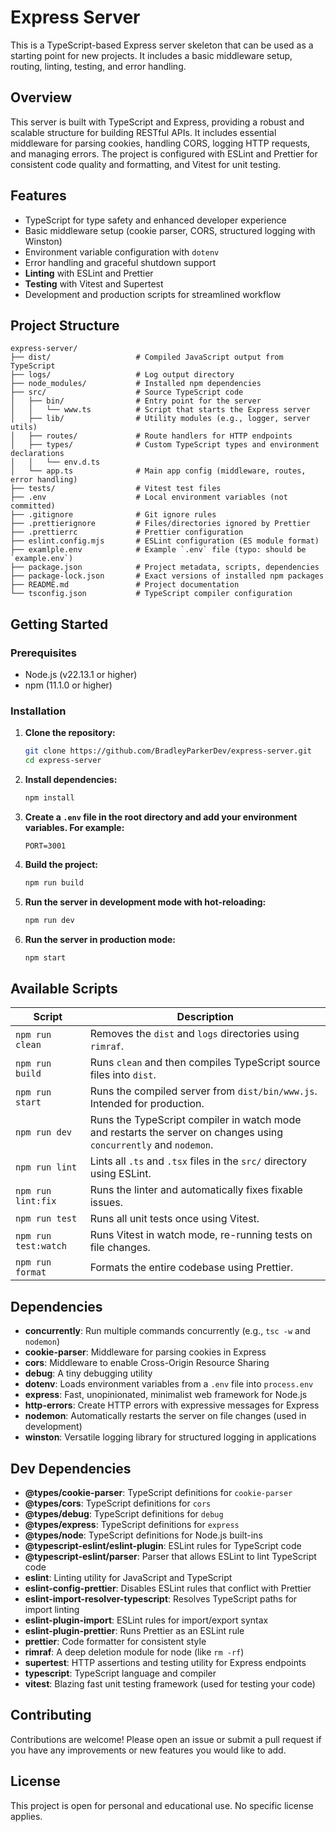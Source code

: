 # Express Server

This is a TypeScript-based Express server skeleton that can be used as a starting point for new projects. It includes a basic middleware setup, routing, linting, testing, and error handling.

## Overview

This server is built with TypeScript and Express, providing a robust and scalable structure for building RESTful APIs. It includes essential middleware for parsing cookies, handling CORS, logging HTTP requests, and managing errors. The project is configured with ESLint and Prettier for consistent code quality and formatting, and Vitest for unit testing.

## Features

- TypeScript for type safety and enhanced developer experience
- Basic middleware setup (cookie parser, CORS, structured logging with Winston)
- Environment variable configuration with `dotenv`
- Error handling and graceful shutdown support
- **Linting** with ESLint and Prettier
- **Testing** with Vitest and Supertest
- Development and production scripts for streamlined workflow

## Project Structure
```
express-server/
├── dist/                   # Compiled JavaScript output from TypeScript
├── logs/                   # Log output directory
├── node_modules/           # Installed npm dependencies
├── src/                    # Source TypeScript code
│   ├── bin/                # Entry point for the server
│   │   └── www.ts          # Script that starts the Express server
│   ├── lib/                # Utility modules (e.g., logger, server utils)
│   ├── routes/             # Route handlers for HTTP endpoints
│   ├── types/              # Custom TypeScript types and environment declarations
│   │   └── env.d.ts
│   └── app.ts              # Main app config (middleware, routes, error handling)
├── tests/                  # Vitest test files
├── .env                    # Local environment variables (not committed)
├── .gitignore              # Git ignore rules
├── .prettierignore         # Files/directories ignored by Prettier
├── .prettierrc             # Prettier configuration
├── eslint.config.mjs       # ESLint configuration (ES module format)
├── examlple.env            # Example `.env` file (typo: should be `example.env`)
├── package.json            # Project metadata, scripts, dependencies
├── package-lock.json       # Exact versions of installed npm packages
├── README.md               # Project documentation
└── tsconfig.json           # TypeScript compiler configuration
```

## Getting Started

### Prerequisites

- Node.js (v22.13.1 or higher)
- npm (11.1.0 or higher)

### Installation

1. **Clone the repository:**

    ```sh
    git clone https://github.com/BradleyParkerDev/express-server.git
    cd express-server
    ```

2. **Install dependencies:**

    ```sh
    npm install
    ```

3. **Create a `.env` file in the root directory and add your environment variables. For example:**

    ```env
    PORT=3001
    ```

4. **Build the project:**

    ```sh
    npm run build
    ```

5. **Run the server in development mode with hot-reloading:**

    ```sh
    npm run dev
    ```

6. **Run the server in production mode:**

    ```sh
    npm start
    ```

## Available Scripts

| Script             | Description                                                                 |
|--------------------|-----------------------------------------------------------------------------|
| `npm run clean`    | Removes the `dist` and `logs` directories using `rimraf`.                  |
| `npm run build`    | Runs `clean` and then compiles TypeScript source files into `dist`.        |
| `npm run start`    | Runs the compiled server from `dist/bin/www.js`. Intended for production.  |
| `npm run dev`      | Runs the TypeScript compiler in watch mode and restarts the server on changes using `concurrently` and `nodemon`. |
| `npm run lint`     | Lints all `.ts` and `.tsx` files in the `src/` directory using ESLint.     |
| `npm run lint:fix` | Runs the linter and automatically fixes fixable issues.                    |
| `npm run test`     | Runs all unit tests once using Vitest.                                     |
| `npm run test:watch` | Runs Vitest in watch mode, re-running tests on file changes.             |
| `npm run format`   | Formats the entire codebase using Prettier.                                |

## Dependencies

- **concurrently**: Run multiple commands concurrently (e.g., `tsc -w` and `nodemon`)
- **cookie-parser**: Middleware for parsing cookies in Express
- **cors**: Middleware to enable Cross-Origin Resource Sharing
- **debug**: A tiny debugging utility
- **dotenv**: Loads environment variables from a `.env` file into `process.env`
- **express**: Fast, unopinionated, minimalist web framework for Node.js
- **http-errors**: Create HTTP errors with expressive messages for Express
- **nodemon**: Automatically restarts the server on file changes (used in development)
- **winston**: Versatile logging library for structured logging in applications

## Dev Dependencies

- **@types/cookie-parser**: TypeScript definitions for `cookie-parser`
- **@types/cors**: TypeScript definitions for `cors`
- **@types/debug**: TypeScript definitions for `debug`
- **@types/express**: TypeScript definitions for `express`
- **@types/node**: TypeScript definitions for Node.js built-ins
- **@typescript-eslint/eslint-plugin**: ESLint rules for TypeScript code
- **@typescript-eslint/parser**: Parser that allows ESLint to lint TypeScript code
- **eslint**: Linting utility for JavaScript and TypeScript
- **eslint-config-prettier**: Disables ESLint rules that conflict with Prettier
- **eslint-import-resolver-typescript**: Resolves TypeScript paths for import linting
- **eslint-plugin-import**: ESLint rules for import/export syntax
- **eslint-plugin-prettier**: Runs Prettier as an ESLint rule
- **prettier**: Code formatter for consistent style
- **rimraf**: A deep deletion module for node (like `rm -rf`)
- **supertest**: HTTP assertions and testing utility for Express endpoints
- **typescript**: TypeScript language and compiler
- **vitest**: Blazing fast unit testing framework (used for testing your code)

## Contributing

Contributions are welcome! Please open an issue or submit a pull request if you have any improvements or new features you would like to add.

## License

This project is open for personal and educational use. No specific license applies.
